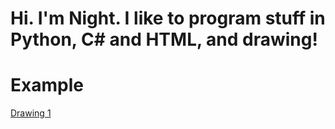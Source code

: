 # Hi. I'm Night. I like to program stuff in Python, C# and HTML, and drawing!
# Example

[Drawing 1](https://cdn.discordapp.com/attachments/1262538714148638843/1288614611779719252/IMG_20240924_171016.jpg?ex=66f5d360&is=66f481e0&hm=200de32440cec43e18449d083f41cc42a6952a255d556ff8aad6a2b5bb324e97&)
